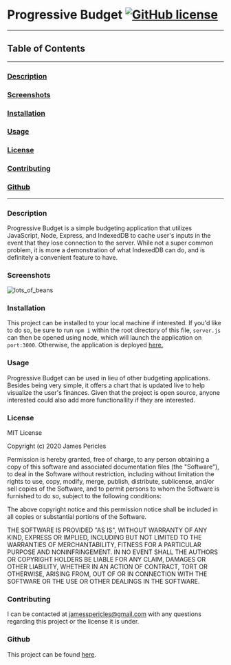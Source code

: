 # Progressive Budget [![GitHub license](https://img.shields.io/github/license/Naereen/StrapDown.js.svg)](https://github.com/Naereen/StrapDown.js/blob/master/LICENSE)
---
## Table of Contents
---
### [Description](#Description)
### [Screenshots](#Screenshots)
### [Installation](#Installation)
### [Usage](#Usage)
### [License](#License)
### [Contributing](#Contributing)
### [Github](#Github)
---
### <a name="Description"></a>Description
Progressive Budget is a simple budgeting application that utilizes JavaScript, Node, Express, and IndexedDB to cache user's inputs in the event that they lose connection to the server. While not a super common problem, it is more a demonstration of what IndexedDB can do, and is definitely a convenient feature to have.
### <a name="Screenshots"></a>Screenshots
![lots_of_beans](https://github.com/jamespericles/Progressive-Budget/blob/master/screenshots/Lots_of_beans.png)
### <a name="Installation"></a>Installation
This project can be installed to your local machine if interested. If you'd like to do so, be sure to run `npm i` within the root directory of this file, `server.js` can then be opened using node, which will launch the application on `port:3000`. Otherwise, the application is deployed [here.](https://progressive-budget--app.herokuapp.com/)
### <a name="Usage"></a>Usage
Progressive Budget can be used in lieu of other budgeting applications. Besides being very simple, it offers a chart that is updated live to help visualize the user's finances. Given that the project is open source, anyone interested could also add more functionallity if they are interested.
### <a name="License"></a>License
MIT License

Copyright (c) 2020 James Pericles
    
Permission is hereby granted, free of charge, to any person obtaining a copy
of this software and associated documentation files (the "Software"), to deal
in the Software without restriction, including without limitation the rights
to use, copy, modify, merge, publish, distribute, sublicense, and/or sell
copies of the Software, and to permit persons to whom the Software is
furnished to do so, subject to the following conditions:
    
The above copyright notice and this permission notice shall be included in all
copies or substantial portions of the Software.
    
THE SOFTWARE IS PROVIDED "AS IS", WITHOUT WARRANTY OF ANY KIND, EXPRESS OR
IMPLIED, INCLUDING BUT NOT LIMITED TO THE WARRANTIES OF MERCHANTABILITY,
FITNESS FOR A PARTICULAR PURPOSE AND NONINFRINGEMENT. IN NO EVENT SHALL THE
AUTHORS OR COPYRIGHT HOLDERS BE LIABLE FOR ANY CLAIM, DAMAGES OR OTHER
LIABILITY, WHETHER IN AN ACTION OF CONTRACT, TORT OR OTHERWISE, ARISING FROM,
OUT OF OR IN CONNECTION WITH THE SOFTWARE OR THE USE OR OTHER DEALINGS IN THE
SOFTWARE.
### <a name="Contributing"></a>Contributing
I can be contacted at jamesspericles@gmail.com with any questions regarding this project or the license it is under.
### <a name="Github"></a>Github
This project can be found [here](https://github.com/jamespericles/Progessive-Budget).
